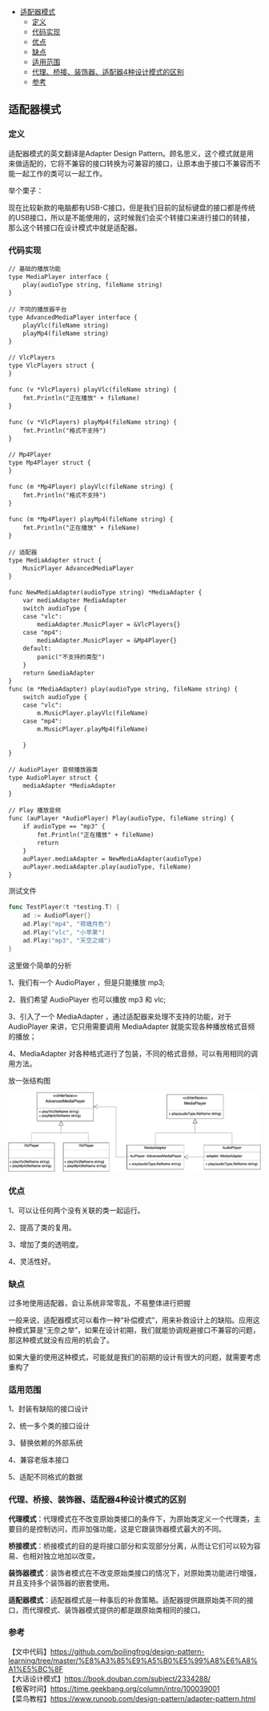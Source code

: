 <!-- START doctoc generated TOC please keep comment here to allow auto update -->
<!-- DON'T EDIT THIS SECTION, INSTEAD RE-RUN doctoc TO UPDATE -->

- [适配器模式](#%E9%80%82%E9%85%8D%E5%99%A8%E6%A8%A1%E5%BC%8F)
  - [定义](#%E5%AE%9A%E4%B9%89)
  - [代码实现](#%E4%BB%A3%E7%A0%81%E5%AE%9E%E7%8E%B0)
  - [优点](#%E4%BC%98%E7%82%B9)
  - [缺点](#%E7%BC%BA%E7%82%B9)
  - [适用范围](#%E9%80%82%E7%94%A8%E8%8C%83%E5%9B%B4)
  - [代理、桥接、装饰器、适配器4种设计模式的区别](#%E4%BB%A3%E7%90%86%E6%A1%A5%E6%8E%A5%E8%A3%85%E9%A5%B0%E5%99%A8%E9%80%82%E9%85%8D%E5%99%A84%E7%A7%8D%E8%AE%BE%E8%AE%A1%E6%A8%A1%E5%BC%8F%E7%9A%84%E5%8C%BA%E5%88%AB)
  - [参考](#%E5%8F%82%E8%80%83)

<!-- END doctoc generated TOC please keep comment here to allow auto update -->

## 适配器模式

### 定义

适配器模式的英文翻译是Adapter Design Pattern。顾名思义，这个模式就是用来做适配的，它将不兼容的接口转换为可兼容的接口，让原本由于接口不兼容而不能一起工作的类可以一起工作。  

举个栗子：  

现在比较新款的电脑都有USB-C接口，但是我们目前的鼠标键盘的接口都是传统的USB接口，所以是不能使用的，这时候我们会买个转接口来进行接口的转接，那么这个转接口在设计模式中就是适配器。   

### 代码实现

```
// 基础的播放功能
type MediaPlayer interface {
	play(audioType string, fileName string)
}

// 不同的播放器平台
type AdvancedMediaPlayer interface {
	playVlc(fileName string)
	playMp4(fileName string)
}

// VlcPlayers
type VlcPlayers struct {
}

func (v *VlcPlayers) playVlc(fileName string) {
	fmt.Println("正在播放" + fileName)
}

func (v *VlcPlayers) playMp4(fileName string) {
	fmt.Println("格式不支持")
}

// Mp4Player
type Mp4Player struct {
}

func (m *Mp4Player) playVlc(fileName string) {
	fmt.Println("格式不支持")
}

func (m *Mp4Player) playMp4(fileName string) {
	fmt.Println("正在播放" + fileName)
}

// 适配器
type MediaAdapter struct {
	MusicPlayer AdvancedMediaPlayer
}

func NewMediaAdapter(audioType string) *MediaAdapter {
	var mediaAdapter MediaAdapter
	switch audioType {
	case "vlc":
		mediaAdapter.MusicPlayer = &VlcPlayers{}
	case "mp4":
		mediaAdapter.MusicPlayer = &Mp4Player{}
	default:
		panic("不支持的类型")
	}
	return &mediaAdapter
}
func (m *MediaAdapter) play(audioType string, fileName string) {
	switch audioType {
	case "vlc":
		m.MusicPlayer.playVlc(fileName)
	case "mp4":
		m.MusicPlayer.playMp4(fileName)

	}
}

// AudioPlayer 音频播放器类
type AudioPlayer struct {
	mediaAdapter *MediaAdapter
}

// Play 播放音频
func (auPlayer *AudioPlayer) Play(audioType, fileName string) {
	if audioType == "mp3" {
		fmt.Println("正在播放" + fileName)
		return
	}
	auPlayer.mediaAdapter = NewMediaAdapter(audioType)
	auPlayer.mediaAdapter.play(audioType, fileName)
}
```

测试文件

```go
func TestPlayer(t *testing.T) {
	ad := AudioPlayer{}
	ad.Play("mp4", "荷塘月色")
	ad.Play("vlc", "小苹果")
	ad.Play("mp3", "天空之城")
}
```

这里做个简单的分析  

1、我们有一个 AudioPlayer ，但是只能播放 mp3;  

2、我们希望 AudioPlayer 也可以播放 mp3 和 vlc;  

3、引入了一个 MediaAdapter ，通过适配器来处理不支持的功能，对于 AudioPlayer 来讲，它只用需要调用 MediaAdapter 就能实现各种播放格式音频的播放；  

4、MediaAdapter 对各种格式进行了包装，不同的格式音频，可以有用相同的调用方法。 

放一张结构图  

<img src="/img/pattern-adapter.png" alt="adapter" />

### 优点

1、可以让任何两个没有关联的类一起运行。 

2、提高了类的复用。 

3、增加了类的透明度。 

4、灵活性好。

### 缺点

过多地使用适配器，会让系统非常零乱，不易整体进行把握   

一般来说，适配器模式可以看作一种“补偿模式”，用来补救设计上的缺陷。应用这种模式算是“无奈之举”，如果在设计初期，我们就能协调规避接口不兼容的问题，那这种模式就没有应用的机会了。  

如果大量的使用这种模式，可能就是我们的前期的设计有很大的问题，就需要考虑重构了  

### 适用范围

1、封装有缺陷的接口设计  

2、统一多个类的接口设计  

3、替换依赖的外部系统  

4、兼容老版本接口  

5、适配不同格式的数据  

### 代理、桥接、装饰器、适配器4种设计模式的区别  

**代理模式**：代理模式在不改变原始类接口的条件下，为原始类定义一个代理类，主要目的是控制访问，而非加强功能，这是它跟装饰器模式最大的不同。  

**桥接模式**：桥接模式的目的是将接口部分和实现部分分离，从而让它们可以较为容易、也相对独立地加以改变。  

**装饰器模式**：装饰者模式在不改变原始类接口的情况下，对原始类功能进行增强，并且支持多个装饰器的嵌套使用。  

**适配器模式**：适配器模式是一种事后的补救策略。适配器提供跟原始类不同的接口，而代理模式、装饰器模式提供的都是跟原始类相同的接口。  

### 参考

【文中代码】https://github.com/boilingfrog/design-pattern-learning/tree/master/%E8%A3%85%E9%A5%B0%E5%99%A8%E6%A8%A1%E5%BC%8F  
【大话设计模式】https://book.douban.com/subject/2334288/  
【极客时间】https://time.geekbang.org/column/intro/100039001    
【菜鸟教程】https://www.runoob.com/design-pattern/adapter-pattern.html  